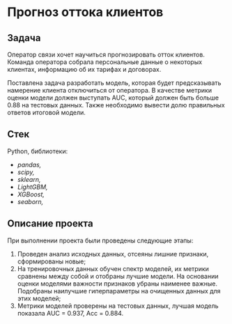 # Прогноз оттока клиентов 


## Задача

Оператор связи хочет научиться прогнозировать отток клиентов. Команда оператора собрала персональные данные о некоторых клиентах, информацию об их тарифах и договорах.

Поставлена задача разработать модель, которая будет предсказывать намерение клиента отключиться от оператора. В качестве метрики оценки модели должен выступать AUC, который должен быть больше 0.88 на тестовых данных. Также необходимо вывести долю правильных ответов итоговой модели.

## Стек

Python, библиотеки:

- *pandas,*
- *scipy,*
- *sklearn,*
- *LightGBM,*
- *XGBoost,*
- *seaborn,*

## Описание проекта

При выполнении проекта были проведены следующие этапы:
1) Проведен анализ исходных данных, отсеяны лишние признаки, сформированы новые;
2) На тренировочных данных обучен спектр моделей, их метрики сравнены между собой и отобраны лучшие модели. На основании оценки моделями важности признаков убраны наименее важные. Подобраны наилучшие гиперпараметры на очищенных данных для этих моделей;
3) Метрики моделей проверены на тестовых данных, лучшая модель показала AUC = 0.937, Acc = 0.884.
